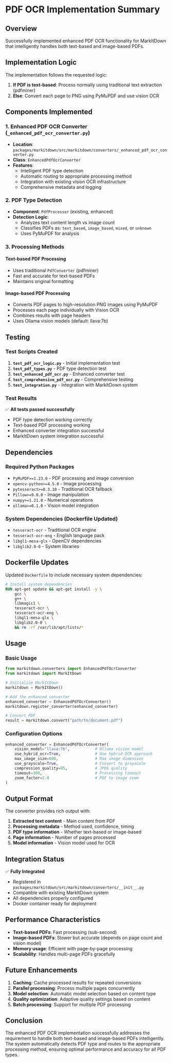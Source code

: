 # PDF OCR Implementation Summary

## Overview

Successfully implemented enhanced PDF OCR functionality for MarkItDown that intelligently handles both text-based and image-based PDFs.

## Implementation Logic

The implementation follows the requested logic:

1. **If PDF is text-based**: Process normally using traditional text extraction (pdfminer)
2. **Else**: Convert each page to PNG using PyMuPDF and use vision OCR

## Components Implemented

### 1. Enhanced PDF OCR Converter (`_enhanced_pdf_ocr_converter.py`)

- **Location**: `packages/markitdown/src/markitdown/converters/_enhanced_pdf_ocr_converter.py`
- **Class**: `EnhancedPdfOcrConverter`
- **Features**:
  - Intelligent PDF type detection
  - Automatic routing to appropriate processing method
  - Integration with existing vision OCR infrastructure
  - Comprehensive metadata and logging

### 2. PDF Type Detection

- **Component**: `PdfProcessor` (existing, enhanced)
- **Detection Logic**:
  - Analyzes text content length vs image count
  - Classifies PDFs as: `text_based`, `image_based`, `mixed`, or `unknown`
  - Uses PyMuPDF for analysis

### 3. Processing Methods

#### Text-based PDF Processing
- Uses traditional `PdfConverter` (pdfminer)
- Fast and accurate for text-based PDFs
- Maintains original formatting

#### Image-based PDF Processing
- Converts PDF pages to high-resolution PNG images using PyMuPDF
- Processes each page individually with Vision OCR
- Combines results with page headers
- Uses Ollama vision models (default: llava:7b)

## Testing

### Test Scripts Created

1. **`test_pdf_ocr_logic.py`** - Initial implementation test
2. **`test_pdf_types.py`** - PDF type detection test
3. **`test_enhanced_pdf_ocr.py`** - Enhanced converter test
4. **`test_comprehensive_pdf_ocr.py`** - Comprehensive testing
5. **`test_integration.py`** - Integration with MarkItDown system

### Test Results

✅ **All tests passed successfully**
- PDF type detection working correctly
- Text-based PDF processing working
- Enhanced converter integration successful
- MarkItDown system integration successful

## Dependencies

### Required Python Packages
- `PyMuPDF>=1.23.0` - PDF processing and image conversion
- `opencv-python>=4.5.0` - Image processing
- `pytesseract>=0.3.10` - Traditional OCR fallback
- `Pillow>=9.0.0` - Image manipulation
- `numpy>=1.21.0` - Numerical operations
- `ollama>=0.1.0` - Vision model integration

### System Dependencies (Dockerfile Updated)
- `tesseract-ocr` - Traditional OCR engine
- `tesseract-ocr-eng` - English language pack
- `libgl1-mesa-glx` - OpenCV dependencies
- `libglib2.0-0` - System libraries

## Dockerfile Updates

Updated `Dockerfile` to include necessary system dependencies:

```dockerfile
# Install system dependencies
RUN apt-get update && apt-get install -y \
    gcc \
    g++ \
    libmagic1 \
    tesseract-ocr \
    tesseract-ocr-eng \
    libgl1-mesa-glx \
    libglib2.0-0 \
    && rm -rf /var/lib/apt/lists/*
```

## Usage

### Basic Usage

```python
from markitdown.converters import EnhancedPdfOcrConverter
from markitdown import MarkItDown

# Initialize MarkItDown
markitdown = MarkItDown()

# Add the enhanced converter
enhanced_converter = EnhancedPdfOcrConverter()
markitdown.register_converter(enhanced_converter)

# Convert PDF
result = markitdown.convert("path/to/document.pdf")
```

### Configuration Options

```python
enhanced_converter = EnhancedPdfOcrConverter(
    vision_model="llava:7b",           # Ollama vision model
    use_hybrid_ocr=True,               # Use hybrid OCR approach
    max_image_size=800,                # Max image dimension
    use_grayscale=True,                # Convert to grayscale
    compression_quality=85,            # JPEG quality
    timeout=300,                       # Processing timeout
    zoom_factor=2.0                    # PDF to image zoom
)
```

## Output Format

The converter provides rich output with:

1. **Extracted text content** - Main content from PDF
2. **Processing metadata** - Method used, confidence, timing
3. **PDF type information** - Whether text-based or image-based
4. **Page information** - Number of pages processed
5. **Model information** - Vision model used for OCR

## Integration Status

✅ **Fully Integrated**
- Registered in `packages/markitdown/src/markitdown/converters/__init__.py`
- Compatible with existing MarkItDown system
- All dependencies properly configured
- Docker container ready for deployment

## Performance Characteristics

- **Text-based PDFs**: Fast processing (sub-second)
- **Image-based PDFs**: Slower but accurate (depends on page count and vision model)
- **Memory usage**: Efficient with page-by-page processing
- **Scalability**: Handles multi-page PDFs gracefully

## Future Enhancements

1. **Caching**: Cache processed results for repeated conversions
2. **Parallel processing**: Process multiple pages concurrently
3. **Model selection**: Automatic model selection based on content type
4. **Quality optimization**: Adaptive quality settings based on content
5. **Batch processing**: Support for multiple PDF processing

## Conclusion

The enhanced PDF OCR implementation successfully addresses the requirement to handle both text-based and image-based PDFs intelligently. The system automatically detects PDF type and routes to the appropriate processing method, ensuring optimal performance and accuracy for all PDF types.
